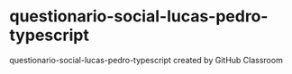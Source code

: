 # questionario-social-lucas-pedro-typescript
questionario-social-lucas-pedro-typescript created by GitHub Classroom
